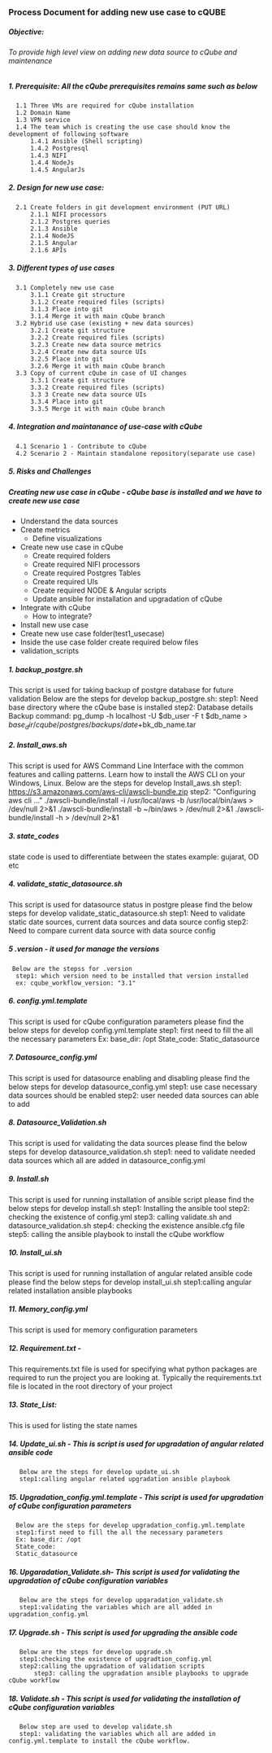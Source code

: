 ### Process Document for adding new use case to cQUBE

##### **Objective:** 
###### To provide high level view on adding new data source to cQube and maintenance
##### 1. **Prerequisite:** All the cQube prerequisites remains same such as below
      1.1 Three VMs are required for cQube installation
      1.2 Domain Name
      1.3 VPN service
      1.4 The team which is creating the use case should know the development of following software
          1.4.1 Ansible (Shell scripting)
          1.4.2 Postgresql
          1.4.3 NIFI
          1.4.4 NodeJs
          1.4.5 AngularJs
##### 2. **Design for new use case:**
      2.1 Create folders in git development environment (PUT URL)
          2.1.1 NIFI processors
          2.1.2 Postgres queries
          2.1.3 Ansible
          2.1.4 NodeJS
          2.1.5 Angular
          2.1.6 APIs
##### 3. **Different types of use cases**
      3.1 Completely new use case
          3.1.1 Create git structure
          3.1.2 Create required files (scripts)
          3.1.3 Place into git
          3.1.4 Merge it with main cQube branch
      3.2 Hybrid use case (existing + new data sources)
          3.2.1 Create git structure
          3.2.2 Create required files (scripts)
          3.2.3 Create new data source metrics
          3.2.4 Create new data source UIs
          3.2.5 Place into git
          3.2.6 Merge it with main cQube branch
      3.3 Copy of current cQube in case of UI changes
          3.3.1 Create git structure
          3.3.2 Create required files (scripts)
          3.3 3 Create new data source UIs
          3.3.4 Place into git
          3.3.5 Merge it with main cQube branch
##### 4. **Integration and maintanance of use-case with cQube**
      4.1 Scenario 1 - Contribute to cQube
      4.2 Scenario 2 - Maintain standalone repository(separate use case)

##### 5. **Risks and Challenges**

##### **Creating new use case in cQube - cQube base is installed and we have to create new use case**

- Understand the data sources
- Create metrics 
  -  Define visualizations
- Create new use case in cQube
  -  Create required folders
  -  Create required NIFI processors 
  -  Create required Postgres Tables
  -  Create required UIs
  -  Create required NODE & Angular scripts
  -  Update ansible for installation and upgradation of cQube
- Integrate with cQube
  -  How to integrate?
- Install new use case
- Create new  use case folder(test1_usecase) 
- Inside the use case folder create required below files
- validation_scripts

##### 1. backup_postgre.sh 
This script is used for taking backup of postgre     database for future validation
      Below are the steps for develop backup_postgre.sh:
        step1: Need base directory where the cQube base is installed
        step2: Database details
      Backup command: 
        pg_dump -h localhost -U $db_user -F t $db_name >    $base_dir/cqube/postgres/backups/date +%Y%m%d%H%M$bk_db_name.tar
##### 2. Install_aws.sh
This script is used for AWS Command Line Interface with   the common features and calling patterns. Learn how to install the AWS CLI on your Windows, Linux. 
      Below are the steps for develop Install_aws.sh
	  step1: https://s3.amazonaws.com/aws-cli/awscli-bundle.zip 
	  step2: "Configuring aws cli ..."
       ./awscli-bundle/install -i /usr/local/aws -b /usr/local/bin/aws  > /dev/null 2>&1
      ./awscli-bundle/install -b ~/bin/aws  > /dev/null 2>&1
      ./awscli-bundle/install -h  > /dev/null 2>&1
##### 3. state_codes
state code is used to differentiate between the states
      example: gujarat, OD etc
##### 4. validate_static_datasource.sh
This script is used for datasource status in postgre
     please find the below steps for develop validate_static_datasource.sh
     step1: Need to validate static date sources, current data sources and data source config
	 step2: Need to compare current data source with data source config
##### 5 .version - it used for manage the versions
     Below are the stepss for .version
	  step1: which version need to be installed that version installed 
      ex: cqube_workflow_version: "3.1"
##### 6. config.yml.template
This script is used for cQube configuration parameters
      please find the below steps for develop config.yml.template
      step1: first need to fill the all the necessary parameters
      Ex: base_dir: /opt
      State_code:
      Static_datasource
##### 7. Datasource_config.yml
This script is used for datasource enabling and disabling
      please find the below steps for develop datasource_config.yml
      step1: use case necessary data sources should be enabled
      step2: user needed data sources can able to add  
##### 8. Datasource_Validation.sh
This script is used for validating the data sources
      please find the below steps for develop datasource_validation.sh
      step1: need to validate needed data sources which all are added in datasource_config.yml
##### 9. Install.sh
This script is used for running installation of ansible script
      please find the below steps for develop install.sh
	  step1: Installing the ansible tool
	  step2: checking the existence of config.yml
	  step3: calling validate.sh and datasource_validation.sh
	  step4: checking the existence ansible.cfg file
      step5: calling the ansible playbook to install the cQube workflow  
##### 10. Install_ui.sh
This script is used for running installation of angular related ansible code
      please find the below steps for develop install_ui.sh
	  step1:calling angular related installation ansible playbooks
##### 11. Memory_config.yml
This script is used for memory configuration parameters
##### 12. Requirement.txt -
This requirements.txt file is used for specifying what python packages are required to run the project you are looking at. Typically the requirements.txt file is located in the root directory of your project
##### 13. State_List:
This is used for listing the state names
##### 14. Update_ui.sh - This is script is used for upgradation of angular related ansible code
       Below are the steps for develop update_ui.sh
       step1:calling angular related upgradation ansible playbook
##### 15. Upgradation_config.yml.template - This script is used for upgradation of cQube configuration parameters
      Below are the steps for develop upgradation_config.yml.template
      step1:first need to fill the all the necessary parameters
      Ex: base_dir: /opt
      State_code:
      Static_datasource
##### 16. Upgaradation_Validate.sh- This script is used for validating the upgradation of cQube configuration variables
       Below are the steps for develop upgaradation_validate.sh
       step1:validating the variables which are all added in upgradation_config.yml
##### 17. Upgrade.sh - This script is used for upgrading the ansible code
       Below are the steps for develop upgrade.sh
	   step1:checking the existence of upgradtion_config.yml
	   step2:calling the upgradation of validation scripts
           step3: calling the upgradation ansible playbooks to upgrade cQube workflow 
##### 18. Validate.sh - This script is used for validating the installation of cQube configuration variables
       Below step are used to develop validate.sh
       step1: validating the variables which all are added in config.yml.template to install the cQube workflow.
